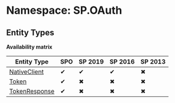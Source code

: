 # Namespace: SP.OAuth
## Entity Types

**Availability matrix**

Entity Type | SPO | SP 2019 | SP 2016 | SP 2013
----------|-----|---------|---------|--------
[NativeClient](./EntityTypes/NativeClient.md) | ✔ | ✔ | ✔ | ✖
[Token](./EntityTypes/Token.md) | ✔ | ✖ | ✖ | ✖
[TokenResponse](./EntityTypes/TokenResponse.md) | ✔ | ✖ | ✖ | ✖
